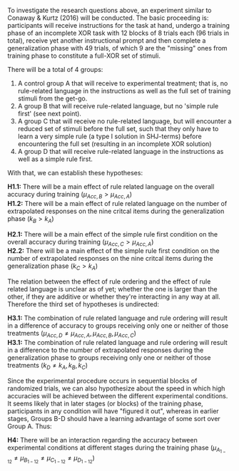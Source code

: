 To investigate the research questions above, an experiment similar to Conaway & Kurtz (2016) will be conducted. The basic proceeding is: participants will receive instructions for the task at hand, undergo a training phase of an incomplete XOR task with 12 blocks of 8 trials each (96 trials in total), receive yet another instructional prompt and then complete a generalization phase with 49 trials, of which 9 are the "missing" ones from training phase to constitute a full-XOR set of stimuli. 

There will be a total of 4 groups:
1. A control group A that will receive to experimental treatment; that is, no rule-related language in the instructions as well as the full set of training stimuli from the get-go.
2. A group B that will receive rule-related language, but no 'simple rule first' (see next point).
3. A group C that will receive no rule-related language, but will encounter a reduced set of stimuli before the full set, such that they only have to learn a very simple rule (a type I solution in SHJ-terms) before encountering the full set (resulting in an incomplete XOR solution)
4. A group D that will receive rule-related language in the instructions as well as a simple rule first.

With that, we can establish these hypotheses:

**H1.1:** There will be a main effect of rule related language on the overall accuracy during training ($\mu_{Acc, B} > \mu_{Acc, A}$)  
**H1.2:** There will be a main effect of rule related language on the number of extrapolated responses on the nine critcal items during the generalization phase ($k_B > k_A$)

**H2.1:** There will be a main effect of the simple rule first condition on the overall accuracy during training ($\mu_{Acc, C} > \mu_{Acc, A}$)  
**H2.2:** There will be a main effect of the simple rule first condition on the number of extrapolated responses on the nine critcal items during the generalization phase ($k_C > k_A$)

The relation between the effect of rule ordering and the effect of rule related language is unclear as of yet; whether the one is larger than the other, if they are additive or whether they're interacting in any way at all. Therefore the third set of hypotheses is undirected:

**H3.1:** The combination of rule related language and rule ordering will result in a difference of accuracy to groups receiving only one or neither of those treatments ($\mu_{Acc, D} \neq \mu_{Acc, A}, \mu_{Acc, B}, \mu_{Acc, C}$)  
**H3.1:** The combination of rule related language and rule ordering will result in a difference to the number of extrapolated responses during the generalization phase to groups receiving only one or neither of those treatments ($k_D \neq k_A, k_B, k_C$)

Since the experimental procedure occurs in sequential blocks of randomized trials, we can also hypothesize about the speed in which high accuracies will be achieved between the different experimental conditions. It seems likely that in later stages (or blocks) of the training phase, participants in any condition will have "figured it out", whereas in earlier stages, Groups B-D should have a learning advantage of some sort over Group A. Thus:

**H4:** There will be an interaction regarding the accuracy between experimental conditions at different stages during the training phase ($\mu_{A_{1-12}} \neq \mu_{B_{1-12}} \neq \mu_{C_{1-12}} \neq \mu_{D_{1-12}}$)


<!--- An additive effect seems most likely as both experimental modulations aim to aid the subjects in categorization / rule learning in a different way. Therefore we propose the following hypotheses regarding the fit of our models:

H3: There will be a difference in the effects of rule related language and rule ordering (Mod_AB != Mod_AC)
H4: Both effects in question will yield -->
